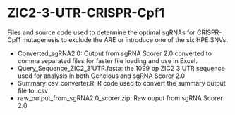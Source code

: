 # ZIC2-3-UTR-CRISPR-Cpf1
Files and source code used to determine the optimal sgRNAs for CRISPR-Cpf1 mutagenesis to exclude the ARE or introduce one of the six HPE SNVs. 
* Converted_sgRNA2.0: Output from sgRNA Scorer 2.0 converted to comma separated files for faster file loading and use in Excel. 
* Query_Sequence_ZIC2_3'UTR.fasta: the 1099 bp ZIC2 3'UTR sequence used for analysis in both Geneious and sgRNA Scorer 2.0
* Summary_csv_converter.R: R code used to convert the summary output file to .csv
* raw_output_from_sgRNA2.0_scorer.zip: Raw ouput from sgRNA Scorer 2.0
